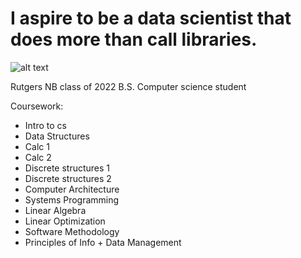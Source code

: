 # I aspire to be a data scientist that does more than call libraries.

![alt text](https://www.gannett-cdn.com/presto/2020/06/29/USAT/b8ad98a0-2f03-4654-a686-1bf5cc8f8395-Bugs80th_PRToolkit_Still_AWildHare_1940.JPG?width=2560)

Rutgers NB class of 2022
B.S. Computer science student

Coursework: 
- Intro to cs
- Data Structures
- Calc 1
- Calc 2
- Discrete structures 1
- Discrete structures 2
- Computer Architecture
- Systems Programming
- Linear Algebra
- Linear Optimization
- Software Methodology
- Principles of Info + Data Management
